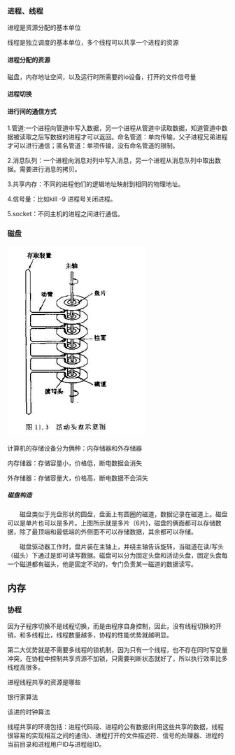 

### 进程、线程

进程是资源分配的基本单位

线程是独立调度的基本单位，多个线程可以共享一个进程的资源



#### 进程分配的资源

磁盘，内存地址空间，以及运行时所需要的io设备，打开的文件信号量



#### 进程切换







#### 进行间的通信方式

1.管道:一个进程向管道中写入数据，另一个进程从管道中读取数据，知道管道中数据被读取之后写数据的进程才可以返回。命名管道：单向传输，父子进程兄弟进程才可以进行通信；匿名管道：单项传输，没有命名管道的限制。

2.消息队列：一个进程向消息对列中写入消息，另一个进程从消息队列中取出数据。需要进行消息的拷贝。

3.共享内存：不同的进程他们的逻辑地址映射到相同的物理地址。

4.信号量：比如kill -9 进程号关闭进程。

5.socket：不同主机的进程之间进行通信。



### 磁盘

![image-20201021204431579](./img/image-20201021204431579.png)

计算机的存储设备分为俩种：内存储器和外存储器

内存储器：存储容量小，价格低，断电数据会消失

外存储器：存储容量大，价格高，断电数据不会消失

##### 磁盘构造

　　磁盘类似于光盘形状的圆盘，盘面上有圆圈的磁道，数据记录在磁道上。磁盘可以是单片也可以是多片。上图所示就是多片（6片)，磁盘的俩面都可以存储数据，除了最顶端和最低端的外侧面不可以存储数据，其余都可以存储。

　　磁盘驱动器工作时，盘片装在主轴上，并绕主轴告诉旋转，当磁道在读/写头（磁头）下通过是即可读写数据。磁盘可以分为固定头盘和活动头盘，固定头盘每一个磁道都有磁头，他是固定不动的，专门负责某一磁道的数据读写。





## 内存

### 协程

因为子程序切换不是线程切换，而是由程序自身控制，因此，没有线程切换的开销，和多线程比，线程数量越多，协程的性能优势就越明显。

第二大优势就是不需要多线程的锁机制，因为只有一个线程，也不存在同时写变量冲突，在协程中控制共享资源不加锁，只需要判断状态就好了，所以执行效率比多线程高很多。













进程线程共享的资源是哪些

银行家算法

该进的时钟算法





线程共享的环境包括：进程代码段、进程的公有数据(利用这些共享的数据，线程很容易的实现相互之间的通讯)、进程打开的文件描述符、信号的处理器、进程的当前目录和进程用户ID与进程组ID。